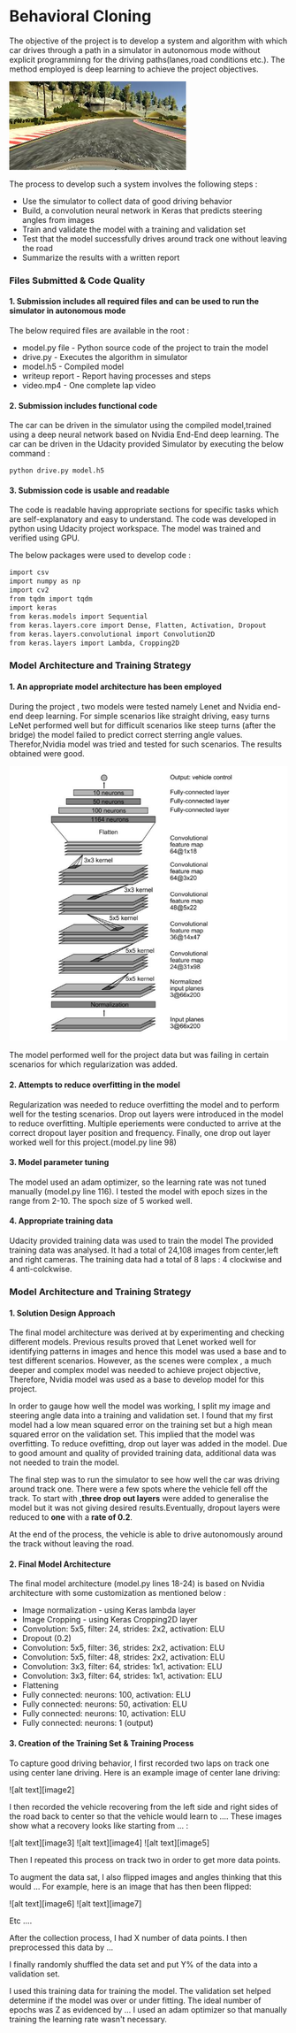# **Behavioral Cloning** 

The objective of the project is to develop a system and algorithm with which  car drives through a path in a simulator in autonomous mode without explicit programminng for the driving paths(lanes,road conditions etc.). The method employed is deep learning to achieve the project objectives. 

![Simulator Image](./examples/Set2_center_2016_12_01_13_33_05_194.jpg)

The process to develop such a system involves the following steps :  
* Use the simulator to collect data of good driving behavior
* Build, a convolution neural network in Keras that predicts steering angles from images
* Train and validate the model with a training and validation set
* Test that the model successfully drives around track one without leaving the road
* Summarize the results with a written report

### Files Submitted & Code Quality

#### 1. Submission includes all required files and can be used to run the simulator in autonomous mode
The below required files are available in the root :
* model.py file - Python source code of the project to train the model
* drive.py - Executes the algorithm in simulator
* model.h5 - Compiled model
* writeup report - Report having processes and steps
* video.mp4 - One complete lap video

#### 2. Submission includes functional code
The car can be driven in the simulator using the compiled model,trained using a deep neural network based on Nvidia End-End deep learning. The car can be driven in the Udacity provided Simulator by executing the below command : 

```
python drive.py model.h5
```

#### 3. Submission code is usable and readable
The code is readable having appropriate sections for specific tasks which are self-explanatory and easy to understand.  The code was developed in python using Udacity project workspace. The model was trained and verified using GPU. 

The below packages were used to develop code : 
```
import csv
import numpy as np
import cv2
from tqdm import tqdm 
import keras
from keras.models import Sequential
from keras.layers.core import Dense, Flatten, Activation, Dropout
from keras.layers.convolutional import Convolution2D
from keras.layers import Lambda, Cropping2D
```

### Model Architecture and Training Strategy

#### 1. An appropriate model architecture has been employed

During the project , two models were tested namely Lenet and Nvidia end-end deep learning. For simple scenarios like straight driving, easy turns LeNet performed well but for difficult scenarios like steep turns (after the bridge) the model failed to predict correct sterring angle values. Therefor,Nvidia model was tried and tested for such scenarios. The results obtained were good.

![Nvidia Architecture](./examples/Nvidia_Architecture.JPG)

The model performed well for the project data but was failing in certain scenarios for which regularization was added.

#### 2. Attempts to reduce overfitting in the model

Regularization was needed to reduce overfitting the model and to perform well for the testing scenarios. Drop out layers were introduced in the model to reduce overfitting. Multiple eperiements were conducted to arrive at the correct dropout layer position and frequency.
Finally, one drop out layer worked well for this project.(model.py line 98)

#### 3. Model parameter tuning

The model used an adam optimizer, so the learning rate was not tuned manually (model.py line 116). I tested the model with epoch sizes in the range from 2-10. The spoch size of 5 worked well.

#### 4. Appropriate training data

Udacity provided training data was used to train the model The provided training data was analysed. It had a total of 24,108 images from center,left and right cameras. The training data had a total of 8 laps : 4 clockwise and 4 anti-colckwise. 

### Model Architecture and Training Strategy

#### 1. Solution Design Approach

The final model architecture was derived at by experimenting and checking different models. Previous results proved that Lenet worked well for identifying patterns in images and hence this model was used a base and to test different scenarios. However, as the scenes were complex , a much deeper and complex model was needed to achieve project objective, Therefore, Nvidia model was used as a base to develop model for this project. 

In order to gauge how well the model was working, I split my image and steering angle data into a training and validation set. I found that my first model had a low mean squared error on the training set but a high mean squared error on the validation set. This implied that the model was overfitting. To reduce ovefitting, drop out layer was added in the model. 
Due to good amount and quality of provided training data, additional data was not needed to train the model. 

The final step was to run the simulator to see how well the car was driving around track one. There were a few spots where the vehicle fell off the track. To start with ,**three drop out layers** were added to generalise the model but it was not giving desired results.Eventually, dropout layers were reduced to **one** with a **rate of 0.2**.  

At the end of the process, the vehicle is able to drive autonomously around the track without leaving the road.

#### 2. Final Model Architecture

The final model architecture (model.py lines 18-24) is based on Nvidia architecture with some customization as mentioned below :

* Image normalization - using Keras lambda layer
* Image Cropping - using Keras Cropping2D layer
* Convolution: 5x5, filter: 24, strides: 2x2, activation: ELU
* Dropout (0.2)
* Convolution: 5x5, filter: 36, strides: 2x2, activation: ELU
* Convolution: 5x5, filter: 48, strides: 2x2, activation: ELU
* Convolution: 3x3, filter: 64, strides: 1x1, activation: ELU
* Convolution: 3x3, filter: 64, strides: 1x1, activation: ELU
* Flattening
* Fully connected: neurons: 100, activation: ELU
* Fully connected: neurons: 50, activation: ELU
* Fully connected: neurons: 10, activation: ELU
* Fully connected: neurons: 1 (output)


#### 3. Creation of the Training Set & Training Process

To capture good driving behavior, I first recorded two laps on track one using center lane driving. Here is an example image of center lane driving:

![alt text][image2]

I then recorded the vehicle recovering from the left side and right sides of the road back to center so that the vehicle would learn to .... These images show what a recovery looks like starting from ... :

![alt text][image3]
![alt text][image4]
![alt text][image5]

Then I repeated this process on track two in order to get more data points.

To augment the data sat, I also flipped images and angles thinking that this would ... For example, here is an image that has then been flipped:

![alt text][image6]
![alt text][image7]

Etc ....

After the collection process, I had X number of data points. I then preprocessed this data by ...


I finally randomly shuffled the data set and put Y% of the data into a validation set. 

I used this training data for training the model. The validation set helped determine if the model was over or under fitting. The ideal number of epochs was Z as evidenced by ... I used an adam optimizer so that manually training the learning rate wasn't necessary.

